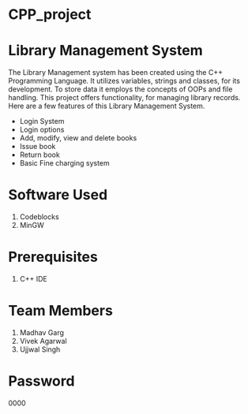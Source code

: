 # CPP_project

# Library Management System
The Library Management system has been created using the C++ Programming Language. It utilizes variables, strings and classes, for its development. To store data it employs the concepts of OOPs and file handling. This project offers functionality, for managing library records.
Here are a few features of this Library Management System.
* Login System
* Login options
* Add, modify, view and delete books
* Issue book
* Return book
* Basic Fine charging system

# Software Used
1. Codeblocks
2. MinGW

# Prerequisites
1. C++ IDE

# Team Members
1. Madhav Garg
2. Vivek Agarwal
3. Ujjwal Singh

# Password
0000
